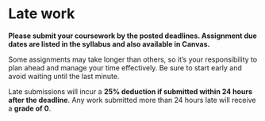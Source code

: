 # Late work

**Please submit your coursework by the posted deadlines. Assignment due dates are listed in the syllabus and also available in Canvas.**

Some assignments may take longer than others, so it’s your responsibility to plan ahead and manage your time effectively. Be sure to start early and avoid waiting until the last minute.

Late submissions will incur a **25% deduction if submitted within 24 hours after the deadline**. Any work submitted more than 24 hours late will receive a **grade of 0**.
